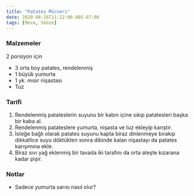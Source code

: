 ```yaml
---
title: "Patates Mücveri"
date: 2020-08-16T11:12:00.005-07:00
tags: [Meze, Sebze]
---
```


### Malzemeler

2 porsiyon için

- 3 orta boy patates, rendelenmiş
- 1 büyük yumurta
- 1 yk. mısır nişastası
- Tuz

### Tarifi

1. Rendelenmiş patateslerin suyunu bir kabın içine sıkıp patatesleri başka bir kaba al.
2. Rendelenmiş patateslere yumurta, nişasta ve tuz ekleyip karıştır.
3. İsteğe bağlı olarak patates suyunu kapta biraz dinlenmeye bırakıp dikkatlice suyu döktükten sonra dibinde kalan nişastayı da patates karışımına ekle.
4. Biraz sıvı yağ eklenmiş bir tavada iki tarafını da orta ateşte kızarana kadar pişir.

### Notlar

- Sadece yumurta sarısı nasıl olur?
